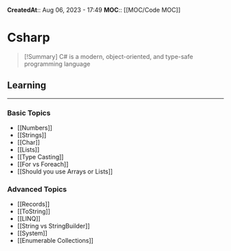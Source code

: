 **CreatedAt**:: Aug 06, 2023 - 17:49
**MOC**:: [[MOC/Code MOC]]
# Csharp

>[!Summary]
>C# is a modern, object-oriented, and type-safe programming language


## Learning
---
### Basic Topics
- [[Numbers]]
- [[Strings]]
- [[Char]]
- [[Lists]]
- [[Type Casting]]
- [[For vs Foreach]]
- [[Should you use Arrays or Lists]]
### Advanced Topics
- [[Records]]
- [[ToString]]
- [[LINQ]]
- [[String vs StringBuilder]]
- [[System]]
- [[Enumerable Collections]]